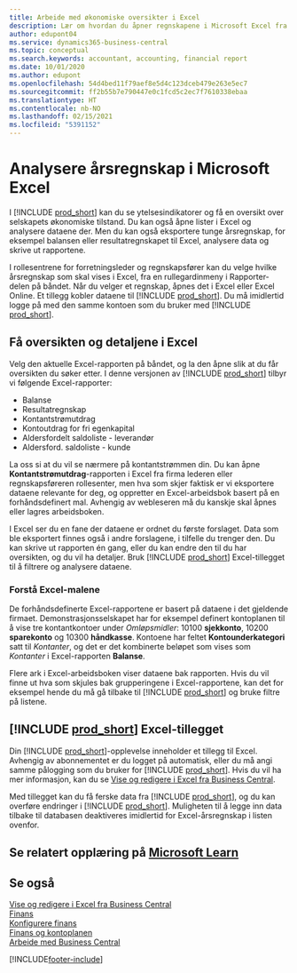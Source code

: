 ```yaml
---
title: Arbeide med økonomiske oversikter i Excel
description: Lær om hvordan du åpner regnskapene i Microsoft Excel fra Business Central for bedre analyser.
author: edupont04
ms.service: dynamics365-business-central
ms.topic: conceptual
ms.search.keywords: accountant, accounting, financial report
ms.date: 10/01/2020
ms.author: edupont
ms.openlocfilehash: 54d4bed11f79aef8e5d4c123dceb479e263e5ec7
ms.sourcegitcommit: ff2b55b7e790447e0c1fcd5c2ec7f7610338ebaa
ms.translationtype: HT
ms.contentlocale: nb-NO
ms.lasthandoff: 02/15/2021
ms.locfileid: "5391152"
---
```

# <a name="analyzing-financial-statements-in-microsoft-excel"></a>Analysere årsregnskap i Microsoft Excel

I [!INCLUDE [prod_short](includes/prod_short.md)] kan du se ytelsesindikatorer og få en oversikt over selskapets økonomiske tilstand. Du kan også åpne lister i Excel og analysere dataene der. Men du kan også eksportere tunge årsregnskap, for eksempel balansen eller resultatregnskapet til Excel, analysere data og skrive ut rapportene.  

I rollesentrene for forretningsleder og regnskapsfører kan du velge hvilke årsregnskap som skal vises i Excel, fra en rullegardinmeny i Rapporter-delen på båndet. Når du velger et regnskap, åpnes det i Excel eller Excel Online. Et tillegg kobler dataene til [!INCLUDE [prod_short](includes/prod_short.md)]. Du må imidlertid logge på med den samme kontoen som du bruker med [!INCLUDE [prod_short](includes/prod_short.md)].  

## <a name="getting-the-overview-and-the-details-in-excel"></a>Få oversikten og detaljene i Excel

Velg den aktuelle Excel-rapporten på båndet, og la den åpne slik at du får oversikten du søker etter. I denne versjonen av [!INCLUDE [prod_short](includes/prod_short.md)] tilbyr vi følgende Excel-rapporter:

- Balanse  
- Resultatregnskap  
- Kontantstrømutdrag  
- Kontoutdrag for fri egenkapital  
- Aldersfordelt saldoliste - leverandør  
- Aldersford. saldoliste - kunde  

La oss si at du vil se nærmere på kontantstrømmen din. Du kan åpne **Kontantstrømutdrag**-rapporten i Excel fra firma lederen eller regnskapsføreren rollesenter, men hva som skjer faktisk er vi eksportere dataene relevante for deg, og oppretter en Excel-arbeidsbok basert på en forhåndsdefinert mal. Avhengig av webleseren må du kanskje skal åpnes eller lagres arbeidsboken.  

I Excel ser du en fane der dataene er ordnet du første forslaget. Data som ble eksportert finnes også i andre forslagene, i tilfelle du trenger den. Du kan skrive ut rapporten én gang, eller du kan endre den til du har oversikten, og du vil ha detaljer. Bruk [!INCLUDE [prod_short](includes/prod_short.md)] Excel-tillegget til å filtrere og analysere dataene.  

### <a name="understanding-the-excel-templates"></a>Forstå Excel-malene

De forhåndsdefinerte Excel-rapportene er basert på dataene i det gjeldende firmaet. Demonstrasjonsselskapet har for eksempel definert kontoplanen til å vise tre kontantkontoer under *Omløpsmidler*: 10100 **sjekkonto**, 10200 **sparekonto** og 10300 **håndkasse**. Kontoene har feltet **Kontounderkategori** satt til *Kontanter*, og det er det kombinerte beløpet som vises som *Kontanter* i Excel-rapporten **Balanse**.  

Flere ark i Excel-arbeidsboken viser dataene bak rapporten. Hvis du vil finne ut hva som skjules bak grupperingene i Excel-rapportene, kan det for eksempel hende du må gå tilbake til [!INCLUDE [prod_short](includes/prod_short.md)] og bruke filtre på listene.  

## <a name="the-prod_short-excel-add-in"></a>[!INCLUDE [prod_short](includes/prod_short.md)] Excel-tillegget

Din [!INCLUDE [prod_short](includes/prod_short.md)]-opplevelse inneholder et tillegg til Excel. Avhengig av abonnementet er du logget på automatisk, eller du må angi samme pålogging som du bruker for [!INCLUDE [prod_short](includes/prod_short.md)]. Hvis du vil ha mer informasjon, kan du se [Vise og redigere i Excel fra Business Central](across-work-with-excel.md).  

Med tillegget kan du få ferske data fra [!INCLUDE [prod_short](includes/prod_short.md)], og du kan overføre endringer i [!INCLUDE [prod_short](includes/prod_short.md)]. Muligheten til å legge inn data tilbake til databasen deaktiveres imidlertid for Excel-årsregnskap i listen ovenfor.  

## <a name="see-related-training-at-microsoft-learn"></a>Se relatert opplæring på [Microsoft Learn](/learn/modules/configure-powerbi-excel-dynamics-365-business-central/index)

## <a name="see-also"></a>Se også

[Vise og redigere i Excel fra Business Central](across-work-with-excel.md)  
[Finans](finance.md)  
[Konfigurere finans](finance-setup-finance.md)  
[Finans og kontoplanen](finance-general-ledger.md)  
[Arbeide med Business Central](ui-work-product.md)  


[!INCLUDE[footer-include](includes/footer-banner.md)]